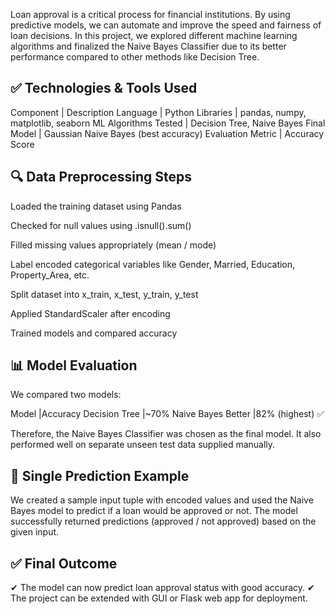 Loan approval is a critical process for financial institutions. By using predictive models, we can automate and improve the speed and fairness of loan decisions. In this project, we explored different machine learning algorithms and finalized the Naive Bayes Classifier due to its better performance compared to other methods like Decision Tree.

✅ Technologies & Tools Used
--------------------------------
Component	                                     | Description
Language	                                     |  Python
Libraries                                      |	pandas, numpy, matplotlib, seaborn
ML Algorithms Tested                           |  Decision Tree, Naive Bayes
Final Model                                    |	Gaussian Naive Bayes (best accuracy)
Evaluation Metric                            	 | Accuracy Score

🔍 Data Preprocessing Steps
------------------------------------------
Loaded the training dataset using Pandas

Checked for null values using .isnull().sum()

Filled missing values appropriately (mean / mode)

Label encoded categorical variables like Gender, Married, Education, Property_Area, etc.

Split dataset into x_train, x_test, y_train, y_test

Applied StandardScaler after encoding

Trained models and compared accuracy

📊 Model Evaluation
--------------------------------
We compared two models:

Model	|Accuracy
Decision Tree	|~70%
Naive Bayes	Better |82% (highest) ✅

Therefore, the Naive Bayes Classifier was chosen as the final model.
It also performed well on separate unseen test data supplied manually.

🧪 Single Prediction Example
---------------------------------------------

We created a sample input tuple with encoded values and used the Naive Bayes model to predict if a loan would be approved or not. The model successfully returned predictions (approved / not approved) based on the given input.

✅ Final Outcome
-----------------------------

✔ The model can now predict loan approval status with good accuracy.
✔ The project can be extended with GUI or Flask web app for deployment.
